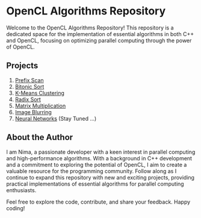 # OpenCL Algorithms Repository

Welcome to the OpenCL Algorithms Repository! This repository is a dedicated space for the implementation of essential algorithms in both C++ and OpenCL, focusing on optimizing parallel computing through the power of OpenCL.

## Projects

1. [Prefix Scan](https://github.com/nimaft97/OpenCLProjects/tree/main/prefix-scan)
2. [Bitonic Sort](https://github.com/nimaft97/OpenCLProjects/tree/main/bitonic-sort)
3. [K-Means Clustering](https://github.com/nimaft97/OpenCLProjects/tree/main/k-means)
4. [Radix Sort](https://github.com/nimaft97/OpenCLProjects/tree/main/radix-sort)
5. [Matrix Multiplication](https://github.com/nimaft97/OpenCLProjects/tree/main/matrix-multiplication)
6. [Image Blurring](https://github.com/nimaft97/OpenCLProjects/blob/main/image-blurring)
7. [Neural Networks](https://github.com/nimaft97/OpenCLProjects/tree/main/neural-networks) (Stay Tuned ...)

## About the Author
I am Nima, a passionate developer with a keen interest in parallel computing and high-performance algorithms. With a background in C++ development and a commitment to exploring the potential of OpenCL, I aim to create a valuable resource for the programming community. Follow along as I continue to expand this repository with new and exciting projects, providing practical implementations of essential algorithms for parallel computing enthusiasts.

Feel free to explore the code, contribute, and share your feedback. Happy coding!
